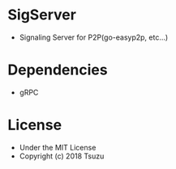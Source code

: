 # SigServer
- Signaling Server for P2P(go-easyp2p, etc...)

# Dependencies
- gRPC

# License
- Under the MIT License
- Copyright (c) 2018 Tsuzu
